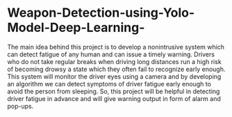 # Weapon-Detection-using-Yolo-Model-Deep-Learning-

The main idea behind this project is to develop a nonintrusive system which can detect fatigue of any human and can issue a timely warning. 
Drivers who do not take regular breaks when driving long distances run a high risk of becoming drowsy a state which they often fail to recognize early enough.
This system will monitor the driver eyes using a camera and by developing an algorithm we can detect symptoms of driver fatigue early enough to avoid the person from sleeping.
So, this project will be helpful in detecting driver fatigue in advance and will give warning output in form of alarm and pop-ups.
